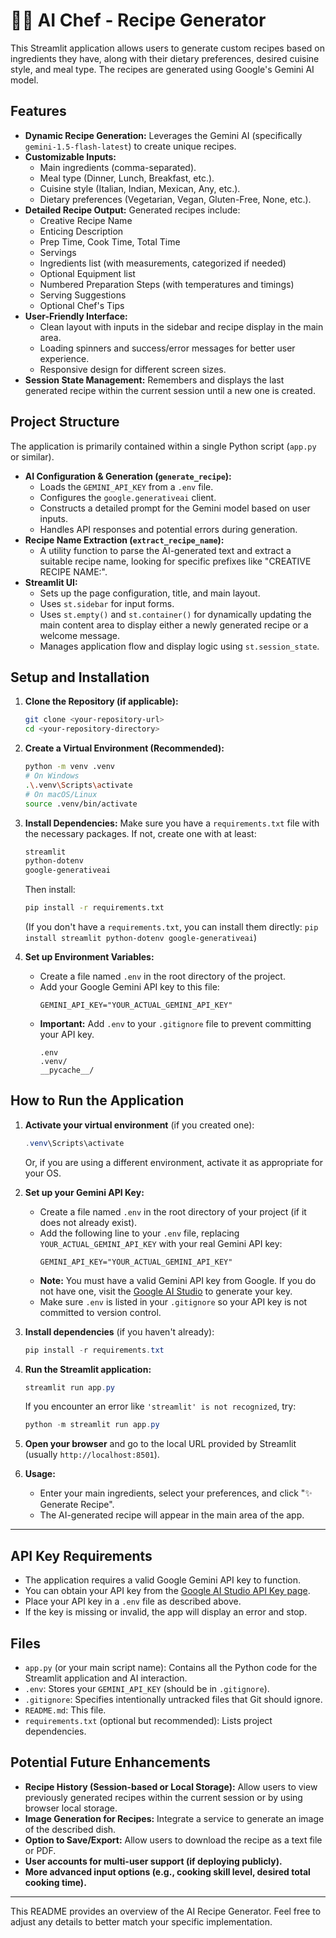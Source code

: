 # 🧑‍🍳 AI Chef - Recipe Generator

This Streamlit application allows users to generate custom recipes based on ingredients they have, along with their dietary preferences, desired cuisine style, and meal type. The recipes are generated using Google's Gemini AI model.

## Features

*   **Dynamic Recipe Generation:** Leverages the Gemini AI (specifically `gemini-1.5-flash-latest`) to create unique recipes.
*   **Customizable Inputs:**
    *   Main ingredients (comma-separated).
    *   Meal type (Dinner, Lunch, Breakfast, etc.).
    *   Cuisine style (Italian, Indian, Mexican, Any, etc.).
    *   Dietary preferences (Vegetarian, Vegan, Gluten-Free, None, etc.).
*   **Detailed Recipe Output:** Generated recipes include:
    *   Creative Recipe Name
    *   Enticing Description
    *   Prep Time, Cook Time, Total Time
    *   Servings
    *   Ingredients list (with measurements, categorized if needed)
    *   Optional Equipment list
    *   Numbered Preparation Steps (with temperatures and timings)
    *   Serving Suggestions
    *   Optional Chef's Tips
*   **User-Friendly Interface:**
    *   Clean layout with inputs in the sidebar and recipe display in the main area.
    *   Loading spinners and success/error messages for better user experience.
    *   Responsive design for different screen sizes.
*   **Session State Management:** Remembers and displays the last generated recipe within the current session until a new one is created.

## Project Structure

The application is primarily contained within a single Python script (`app.py` or similar).

*   **AI Configuration & Generation (`generate_recipe`):**
    *   Loads the `GEMINI_API_KEY` from a `.env` file.
    *   Configures the `google.generativeai` client.
    *   Constructs a detailed prompt for the Gemini model based on user inputs.
    *   Handles API responses and potential errors during generation.
*   **Recipe Name Extraction (`extract_recipe_name`):**
    *   A utility function to parse the AI-generated text and extract a suitable recipe name, looking for specific prefixes like "CREATIVE RECIPE NAME:".
*   **Streamlit UI:**
    *   Sets up the page configuration, title, and main layout.
    *   Uses `st.sidebar` for input forms.
    *   Uses `st.empty()` and `st.container()` for dynamically updating the main content area to display either a newly generated recipe or a welcome message.
    *   Manages application flow and display logic using `st.session_state`.

## Setup and Installation

1.  **Clone the Repository (if applicable):**
    ```bash
    git clone <your-repository-url>
    cd <your-repository-directory>
    ```

2.  **Create a Virtual Environment (Recommended):**
    ```bash
    python -m venv .venv
    # On Windows
    .\.venv\Scripts\activate
    # On macOS/Linux
    source .venv/bin/activate
    ```

3.  **Install Dependencies:**
    Make sure you have a `requirements.txt` file with the necessary packages. If not, create one with at least:
    ```txt
    streamlit
    python-dotenv
    google-generativeai
    ```
    Then install:
    ```bash
    pip install -r requirements.txt
    ```
    (If you don't have a `requirements.txt`, you can install them directly: `pip install streamlit python-dotenv google-generativeai`)

4.  **Set up Environment Variables:**
    *   Create a file named `.env` in the root directory of the project.
    *   Add your Google Gemini API key to this file:
        ```env
        GEMINI_API_KEY="YOUR_ACTUAL_GEMINI_API_KEY"
        ```
    *   **Important:** Add `.env` to your `.gitignore` file to prevent committing your API key.
        ```gitignore
        .env
        .venv/
        __pycache__/
        ```

## How to Run the Application

1. **Activate your virtual environment** (if you created one):
    ```powershell
    .venv\Scripts\activate
    ```
    Or, if you are using a different environment, activate it as appropriate for your OS.

2. **Set up your Gemini API Key:**
    - Create a file named `.env` in the root directory of your project (if it does not already exist).
    - Add the following line to your `.env` file, replacing `YOUR_ACTUAL_GEMINI_API_KEY` with your real Gemini API key:
      ```env
      GEMINI_API_KEY="YOUR_ACTUAL_GEMINI_API_KEY"
      ```
    - **Note:** You must have a valid Gemini API key from Google. If you do not have one, visit the [Google AI Studio](https://aistudio.google.com/app/apikey) to generate your key.
    - Make sure `.env` is listed in your `.gitignore` so your API key is not committed to version control.

3. **Install dependencies** (if you haven't already):
    ```powershell
    pip install -r requirements.txt
    ```

4. **Run the Streamlit application:**
    ```powershell
    streamlit run app.py
    ```
    If you encounter an error like `'streamlit' is not recognized`, try:
    ```powershell
    python -m streamlit run app.py
    ```

5. **Open your browser** and go to the local URL provided by Streamlit (usually `http://localhost:8501`).

6. **Usage:**
    - Enter your main ingredients, select your preferences, and click "✨ Generate Recipe".
    - The AI-generated recipe will appear in the main area of the app.

---

## API Key Requirements

- The application requires a valid Google Gemini API key to function.
- You can obtain your API key from the [Google AI Studio API Key page](https://aistudio.google.com/app/apikey).
- Place your API key in a `.env` file as described above.
- If the key is missing or invalid, the app will display an error and stop.

## Files

*   `app.py` (or your main script name): Contains all the Python code for the Streamlit application and AI interaction.
*   `.env`: Stores your `GEMINI_API_KEY` (should be in `.gitignore`).
*   `.gitignore`: Specifies intentionally untracked files that Git should ignore.
*   `README.md`: This file.
*   `requirements.txt` (optional but recommended): Lists project dependencies.

## Potential Future Enhancements

*   **Recipe History (Session-based or Local Storage):** Allow users to view previously generated recipes within the current session or by using browser local storage.
*   **Image Generation for Recipes:** Integrate a service to generate an image of the described dish.
*   **Option to Save/Export:** Allow users to download the recipe as a text file or PDF.
*   **User accounts for multi-user support (if deploying publicly).**
*   **More advanced input options (e.g., cooking skill level, desired total cooking time).**

---

This README provides an overview of the AI Recipe Generator. Feel free to adjust any details to better match your specific implementation.